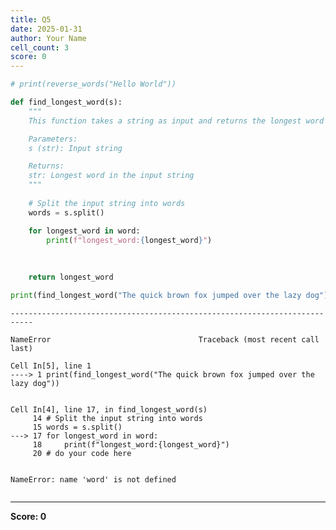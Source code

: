 ```yaml
---
title: Q5
date: 2025-01-31
author: Your Name
cell_count: 3
score: 0
---
```


```python
# print(reverse_words("Hello World"))

def find_longest_word(s):
    """
    This function takes a string as input and returns the longest word in the string.

    Parameters:
    s (str): Input string

    Returns:
    str: Longest word in the input string
    """
    
    # Split the input string into words
    words = s.split()

    for longest_word in word:
        print(f"longest_word:{longest_word}")
        
    
    
    return longest_word

```


```python
print(find_longest_word("The quick brown fox jumped over the lazy dog"))
```


    ---------------------------------------------------------------------------

    NameError                                 Traceback (most recent call last)

    Cell In[5], line 1
    ----> 1 print(find_longest_word("The quick brown fox jumped over the lazy dog"))


    Cell In[4], line 17, in find_longest_word(s)
         14 # Split the input string into words
         15 words = s.split()
    ---> 17 for longest_word in word:
         18     print(f"longest_word:{longest_word}")
         20 # do your code here


    NameError: name 'word' is not defined



```python

```


---
**Score: 0**

